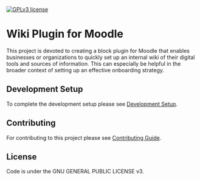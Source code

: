 [![GPLv3 license](https://img.shields.io/badge/License-GPLv3-blue.svg)](http://perso.crans.org/besson/LICENSE.html)

# Wiki Plugin for Moodle
This project is devoted to creating a block plugin for Moodle that enables businesses or organizations to quickly set up an internal wiki of their digital tools and sources of information. This can especially be helpful in the broader context of setting up an effective onboarding strategy.

## Development Setup
To complete the development setup please see [Development Setup](https://github.com/wwu-ps-digital-onboarding/moodle-block_wiki/wiki/Development-Setup).

## Contributing
For contributing to this project please see [Contributing Guide](https://github.com/wwu-ps-digital-onboarding/moodle-block_wiki/wiki/Contributing-Guide).

## License
Code is under the GNU GENERAL PUBLIC LICENSE v3.
